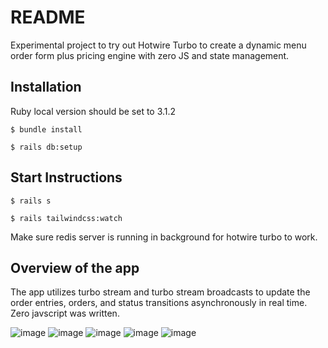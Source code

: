 # README

Experimental project to try out Hotwire Turbo to create a dynamic menu order form plus pricing engine with zero JS and state management.

## Installation

Ruby local version should be set to 3.1.2

`$ bundle install`

`$ rails db:setup`

## Start Instructions

`$ rails s`

`$ rails tailwindcss:watch`

Make sure redis server is running in background for hotwire turbo to work.

## Overview of the app

The app utilizes turbo stream and turbo stream broadcasts to update the order entries, orders, and status transitions asynchronously in real time. Zero javscript was written.

![image](https://user-images.githubusercontent.com/55899911/201931519-1e911a8d-b2d3-4bdc-9fa3-0ba19e478660.png)
![image](https://user-images.githubusercontent.com/55899911/201931847-8237148f-aa4b-4efc-b66c-64f96c4eea9d.png)
![image](https://user-images.githubusercontent.com/55899911/204285454-c0f8c225-d028-425e-9dfd-ca6044e7ccef.png)
![image](https://user-images.githubusercontent.com/55899911/204285211-74f973fa-dc09-4095-9e0b-6fc5bef94d07.png)
![image](https://user-images.githubusercontent.com/55899911/204285648-6e54333c-f09b-4ed2-88f4-fbb32117b5bd.png)
